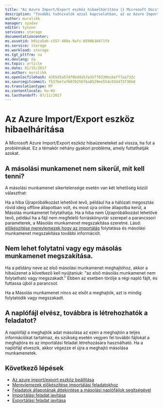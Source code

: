 ```yaml
---
title: "Az Azure Import/Export eszköz hibaelhárítása |} Microsoft Docs"
description: "További tudnivalók azzal kapcsolatban, az az Azure Import/Export eszköz, és hogyan kezelje őket használata során tapasztalt gyakori problémákat."
author: muralikk
manager: syadav
editor: tysonn
services: storage
documentationcenter: 
ms.assetid: b91ca5eb-c557-460a-9afc-0590b38471f9
ms.service: storage
ms.workload: storage
ms.tgt_pltfrm: na
ms.devlang: na
ms.topic: article
ms.date: 01/15/2017
ms.author: muralikk
ms.openlocfilehash: 43b5d5a57df6bdda57a31ff0330ec6eff7aa732c
ms.sourcegitcommit: f537befafb079256fba0529ee554c034d73f36b0
ms.translationtype: MT
ms.contentlocale: hu-HU
ms.lasthandoff: 07/11/2017
---
```

# <a name="troubleshooting-the-azure-importexport-tool"></a>Az Azure Import/Export eszköz hibaelhárítása
A Microsoft Azure Import/Export eszköz hibaüzeneteket ad vissza, ha fut a problémákat. Ez a témakör néhány gyakori probléma, amely futtathatják azokat.  
  
## <a name="a-copy-session-fails-what-i-should-do"></a>A másolási munkamenet nem sikerül, mit kell tenni?  
 A másolási munkamenet sikertelensége esetén van két lehetőség közül választhat:  
  
 Ha a hiba Újrapróbálkozást lehetővé tevő, például ha a hálózati megosztás rövid ideig offline állapotban volt, és most újra online állapotba kerül, a Másolás munkamenet folytathatja. Ha a hiba nem Újrapróbálkozást lehetővé tevő, például ha a fájl nem megfelelő forráskönyvtár szerepel a parancssori paraméterek, a Másolás munkamenet megszakítása szeretné. Lásd: [előkészítése merevlemezek hogy az importálás](storage-import-export-tool-preparing-hard-drives-import-v1.md) folytatása és másolási munkamenet megszakítása további információt.  
  
## <a name="i-cant-resume-or-abort-a-copy-session"></a>Nem lehet folytatni vagy egy másolás munkamenet megszakítása.  
 Ha a példány neve az első másolási munkamenet meghajtóhoz, akkor a hibaüzenet a következő kell nyújtaniuk: "az első másolás munkamenet nem folytatható vagy megszakadt." Ebben az esetben törölje a régi napló fájlt, és futtassa újból a parancsot.  
  
 Ha a Másolás munkamenet nincs az elsőt a meghajtók, azt is mindig folytatódik vagy megszakadt.  
  
## <a name="i-lost-the-journal-file-can-i-still-create-the-job"></a>A naplófájl elvész, továbbra is létrehozhatók a feladatot?  
 A naplófájl a meghajtók adat másolása az ezen a meghajtón a teljes információkat tartalmaz, és szükség esetén vegyen fel további fájlokat a meghajtóra és az importálási feladat létrehozására használható. Ha a naplófájl elveszik, akkor végezze el újra a meghajtó másolása munkamenetek.  
  
## <a name="next-steps"></a>Következő lépések
 
* [Az azure import/export eszköz beállítása](storage-import-export-tool-setup-v1.md)   
* [Merevlemezek előkészítése importálási feladatokhoz](storage-import-export-tool-preparing-hard-drives-import-v1.md)   
* [Feladatok állapotának áttekintése a másolási naplófájlok segítségével](storage-import-export-tool-reviewing-job-status-v1.md)   
* [Importálási feladat javítása](storage-import-export-tool-repairing-an-import-job-v1.md)   
* [Exportálási feladat javítása](storage-import-export-tool-repairing-an-export-job-v1.md)
